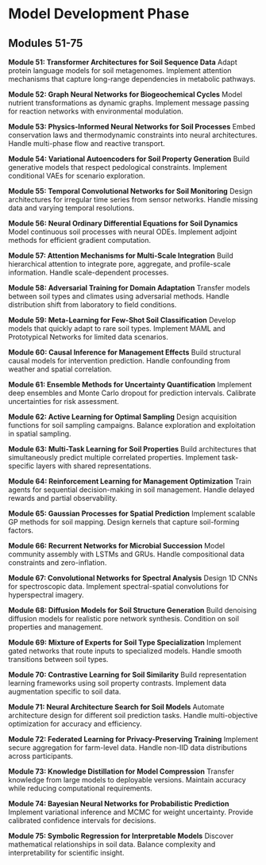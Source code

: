 # **Model Development Phase**
## Modules 51-75

**Module 51: Transformer Architectures for Soil Sequence Data**
Adapt protein language models for soil metagenomes. Implement attention mechanisms that capture long-range dependencies in metabolic pathways.

**Module 52: Graph Neural Networks for Biogeochemical Cycles**
Model nutrient transformations as dynamic graphs. Implement message passing for reaction networks with environmental modulation.

**Module 53: Physics-Informed Neural Networks for Soil Processes**
Embed conservation laws and thermodynamic constraints into neural architectures. Handle multi-phase flow and reactive transport.

**Module 54: Variational Autoencoders for Soil Property Generation**
Build generative models that respect pedological constraints. Implement conditional VAEs for scenario exploration.

**Module 55: Temporal Convolutional Networks for Soil Monitoring**
Design architectures for irregular time series from sensor networks. Handle missing data and varying temporal resolutions.

**Module 56: Neural Ordinary Differential Equations for Soil Dynamics**
Model continuous soil processes with neural ODEs. Implement adjoint methods for efficient gradient computation.

**Module 57: Attention Mechanisms for Multi-Scale Integration**
Build hierarchical attention to integrate pore, aggregate, and profile-scale information. Handle scale-dependent processes.

**Module 58: Adversarial Training for Domain Adaptation**
Transfer models between soil types and climates using adversarial methods. Handle distribution shift from laboratory to field conditions.

**Module 59: Meta-Learning for Few-Shot Soil Classification**
Develop models that quickly adapt to rare soil types. Implement MAML and Prototypical Networks for limited data scenarios.

**Module 60: Causal Inference for Management Effects**
Build structural causal models for intervention prediction. Handle confounding from weather and spatial correlation.

**Module 61: Ensemble Methods for Uncertainty Quantification**
Implement deep ensembles and Monte Carlo dropout for prediction intervals. Calibrate uncertainties for risk assessment.

**Module 62: Active Learning for Optimal Sampling**
Design acquisition functions for soil sampling campaigns. Balance exploration and exploitation in spatial sampling.

**Module 63: Multi-Task Learning for Soil Properties**
Build architectures that simultaneously predict multiple correlated properties. Implement task-specific layers with shared representations.

**Module 64: Reinforcement Learning for Management Optimization**
Train agents for sequential decision-making in soil management. Handle delayed rewards and partial observability.

**Module 65: Gaussian Processes for Spatial Prediction**
Implement scalable GP methods for soil mapping. Design kernels that capture soil-forming factors.

**Module 66: Recurrent Networks for Microbial Succession**
Model community assembly with LSTMs and GRUs. Handle compositional data constraints and zero-inflation.

**Module 67: Convolutional Networks for Spectral Analysis**
Design 1D CNNs for spectroscopic data. Implement spectral-spatial convolutions for hyperspectral imagery.

**Module 68: Diffusion Models for Soil Structure Generation**
Build denoising diffusion models for realistic pore network synthesis. Condition on soil properties and management.

**Module 69: Mixture of Experts for Soil Type Specialization**
Implement gated networks that route inputs to specialized models. Handle smooth transitions between soil types.

**Module 70: Contrastive Learning for Soil Similarity**
Build representation learning frameworks using soil property contrasts. Implement data augmentation specific to soil data.

**Module 71: Neural Architecture Search for Soil Models**
Automate architecture design for different soil prediction tasks. Handle multi-objective optimization for accuracy and efficiency.

**Module 72: Federated Learning for Privacy-Preserving Training**
Implement secure aggregation for farm-level data. Handle non-IID data distributions across participants.

**Module 73: Knowledge Distillation for Model Compression**
Transfer knowledge from large models to deployable versions. Maintain accuracy while reducing computational requirements.

**Module 74: Bayesian Neural Networks for Probabilistic Prediction**
Implement variational inference and MCMC for weight uncertainty. Provide calibrated confidence intervals for decisions.

**Module 75: Symbolic Regression for Interpretable Models**
Discover mathematical relationships in soil data. Balance complexity and interpretability for scientific insight.


